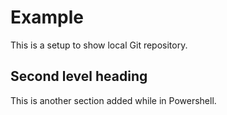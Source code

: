 # Example

This is a setup to show local Git repository.

## Second level heading

This is another section added while in Powershell.